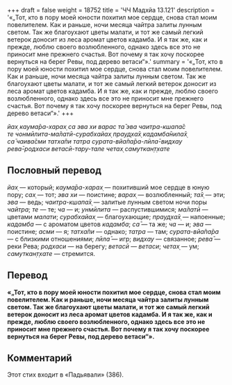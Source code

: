 +++
draft = false
weight = 18752
title = 'ЧЧ Мадхйа 13.121'
description = '«„Тот, кто в пору моей юности похитил мое сердце, снова стал моим повелителем. Как и раньше, ночи месяца чайтра залиты лунным светом. Так же благоухают цветы малати, и тот же самый легкий ветерок доносит из леса аромат цветов кадамба. И я так же, как и прежде, люблю своего возлюбленного, однако здесь все это не приносит мне прежнего счастья. Вот почему я так хочу поскорее вернуться на берег Ревы, под дерево ветаси“».'
summary = '«„Тот, кто в пору моей юности похитил мое сердце, снова стал моим повелителем. Как и раньше, ночи месяца чайтра залиты лунным светом. Так же благоухают цветы малати, и тот же самый легкий ветерок доносит из леса аромат цветов кадамба. И я так же, как и прежде, люблю своего возлюбленного, однако здесь все это не приносит мне прежнего счастья. Вот почему я так хочу поскорее вернуться на берег Ревы, под дерево ветаси“».'
+++

_йах̣ каума̄ра-харах̣ са эва хи варас та̄ эва чаитра-кшапа̄с  
те чонмӣлита-ма̄латӣ-сурабхайах̣ прауд̣ха̄х̣ кадамба̄нила̄х̣  
са̄ чаива̄сми татха̄пи татра сурата-вйа̄па̄ра-лӣла̄-видхау  
рева̄-родхаси ветасӣ-тару-тале четах̣ самуткан̣т̣хате_

## Пословный перевод

_йах̣_ — который; _каума̄ра_\-_харах̣_ — похитивший мое сердце в юную пору; _сах̣_ — тот; _эва_ _хи_ — поистине; _варах̣_ — возлюбленный; _та̄х̣_ — эти; _эва_ — ведь; _чаитра_\-_кшапа̄х̣_ — залитые лунным светом ночи поры _чайтра_; _те_ — те; _ча_ — и; _унмӣлита_ — распустившимися; _ма̄латӣ_ — цветами _малати_; _сурабхайах̣_ — благоухающие; _прауд̣ха̄х̣_ — напоенные; _кадамба_ — с ароматом цветов _кадамба_; _са̄_ — та же; _ча_ — и; _эва_ — поистине; _асми_ — я; _татха̄пи_ — однако; _татра_ — там; _сурата_\-_вйа̄па̄ра_ — с близкими отношениями; _лӣла̄_ — игр; _видхау_ — связанное; _рева̄_ — реки Рева; _родхаси_ — на берегу; _ветасӣ_ — _ветаси_; _четах̣_ — ум; _самуткан̣т̣хате_ — стремится.

## Перевод

**«„Тот, кто в пору моей юности похитил мое сердце, снова стал моим повелителем. Как и раньше, ночи месяца чайтра залиты лунным светом. Так же благоухают цветы малати, и тот же самый легкий ветерок доносит из леса аромат цветов кадамба. И я так же, как и прежде, люблю своего возлюбленного, однако здесь все это не приносит мне прежнего счастья. Вот почему я так хочу поскорее вернуться на берег Ревы, под дерево ветаси“».**

## Комментарий

Этот стих входит в «Падьявали» (386).
